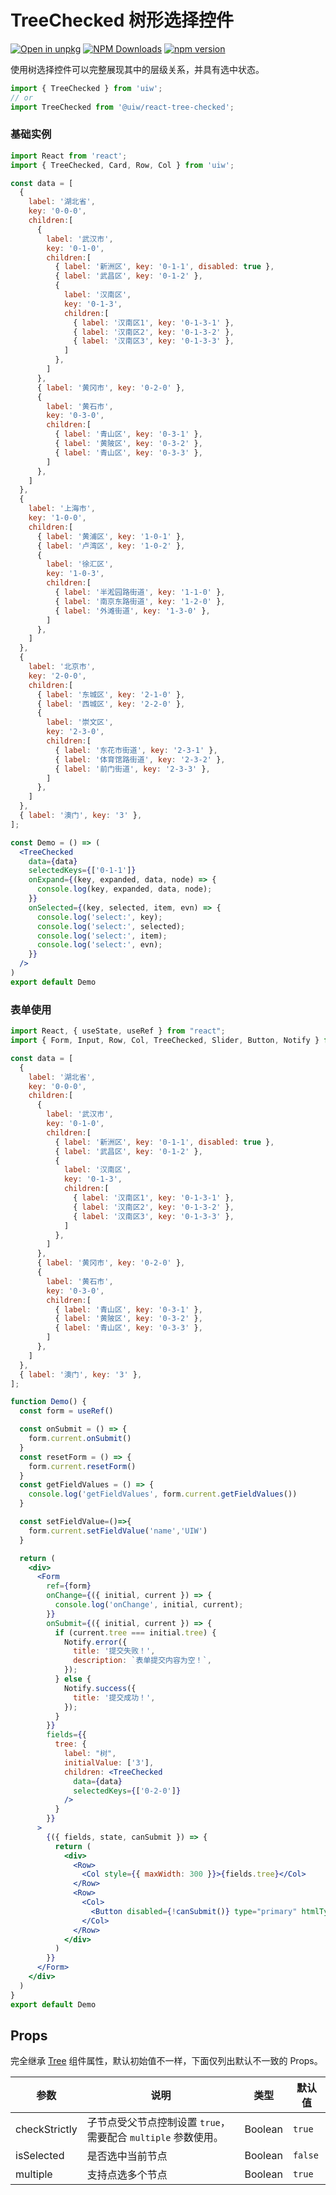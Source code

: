 TreeChecked 树形选择控件
===

[![Open in unpkg](https://img.shields.io/badge/Open%20in-unpkg-blue)](https://uiwjs.github.io/npm-unpkg/#/pkg/@uiw/react-tree-checked/file/README.md)
[![NPM Downloads](https://img.shields.io/npm/dm/@uiw/react-tree-checked.svg?style=flat)](https://www.npmjs.com/package/@uiw/react-tree-checked)
[![npm version](https://img.shields.io/npm/v/@uiw/react-tree-checked.svg?label=@uiw/react-tree-checked)](https://npmjs.com/@uiw/react-tree-checked)

使用树选择控件可以完整展现其中的层级关系，并具有选中状态。

```jsx
import { TreeChecked } from 'uiw';
// or
import TreeChecked from '@uiw/react-tree-checked';
```

### 基础实例

```jsx mdx:preview&background=#fff&codeSandbox=true&codePen=true
import React from 'react';
import { TreeChecked, Card, Row, Col } from 'uiw';

const data = [
  {
    label: '湖北省',
    key: '0-0-0',
    children:[
      {
        label: '武汉市',
        key: '0-1-0',
        children:[
          { label: '新洲区', key: '0-1-1', disabled: true },
          { label: '武昌区', key: '0-1-2' },
          {
            label: '汉南区',
            key: '0-1-3',
            children:[
              { label: '汉南区1', key: '0-1-3-1' },
              { label: '汉南区2', key: '0-1-3-2' },
              { label: '汉南区3', key: '0-1-3-3' },
            ]
          },
        ]
      },
      { label: '黄冈市', key: '0-2-0' },
      {
        label: '黄石市',
        key: '0-3-0',
        children:[
          { label: '青山区', key: '0-3-1' },
          { label: '黄陂区', key: '0-3-2' },
          { label: '青山区', key: '0-3-3' },
        ]
      },
    ]
  },
  {
    label: '上海市',
    key: '1-0-0',
    children:[
      { label: '黄浦区', key: '1-0-1' },
      { label: '卢湾区', key: '1-0-2' },
      {
        label: '徐汇区',
        key: '1-0-3',
        children:[
          { label: '半淞园路街道', key: '1-1-0' },
          { label: '南京东路街道', key: '1-2-0' },
          { label: '外滩街道', key: '1-3-0' },
        ]
      },
    ]
  },
  {
    label: '北京市',
    key: '2-0-0',
    children:[
      { label: '东城区', key: '2-1-0' },
      { label: '西城区', key: '2-2-0' },
      {
        label: '崇文区',
        key: '2-3-0',
        children:[
          { label: '东花市街道', key: '2-3-1' },
          { label: '体育馆路街道', key: '2-3-2' },
          { label: '前门街道', key: '2-3-3' },
        ]
      },
    ]
  },
  { label: '澳门', key: '3' },
];

const Demo = () => (
  <TreeChecked
    data={data}
    selectedKeys={['0-1-1']}
    onExpand={(key, expanded, data, node) => {
      console.log(key, expanded, data, node);
    }}
    onSelected={(key, selected, item, evn) => {
      console.log('select:', key);
      console.log('select:', selected);
      console.log('select:', item);
      console.log('select:', evn);
    }}
  />
)
export default Demo
```

### 表单使用

```jsx mdx:preview&background=#fff&codeSandbox=true&codePen=true
import React, { useState, useRef } from "react";
import { Form, Input, Row, Col, TreeChecked, Slider, Button, Notify } from 'uiw';

const data = [
  {
    label: '湖北省',
    key: '0-0-0',
    children:[
      {
        label: '武汉市',
        key: '0-1-0',
        children:[
          { label: '新洲区', key: '0-1-1', disabled: true },
          { label: '武昌区', key: '0-1-2' },
          {
            label: '汉南区',
            key: '0-1-3',
            children:[
              { label: '汉南区1', key: '0-1-3-1' },
              { label: '汉南区2', key: '0-1-3-2' },
              { label: '汉南区3', key: '0-1-3-3' },
            ]
          },
        ]
      },
      { label: '黄冈市', key: '0-2-0' },
      {
        label: '黄石市',
        key: '0-3-0',
        children:[
          { label: '青山区', key: '0-3-1' },
          { label: '黄陂区', key: '0-3-2' },
          { label: '青山区', key: '0-3-3' },
        ]
      },
    ]
  },
  { label: '澳门', key: '3' },
];

function Demo() {
  const form = useRef()

  const onSubmit = () => {
    form.current.onSubmit()
  }
  const resetForm = () => {
    form.current.resetForm()
  }
  const getFieldValues = () => {
    console.log('getFieldValues', form.current.getFieldValues())
  }

  const setFieldValue=()=>{
    form.current.setFieldValue('name','UIW')
  }

  return (
    <div>
      <Form
        ref={form}
        onChange={({ initial, current }) => {
          console.log('onChange', initial, current);
        }}
        onSubmit={({ initial, current }) => {
          if (current.tree === initial.tree) {
            Notify.error({
              title: '提交失败！',
              description: `表单提交内容为空！`,
            });
          } else {
            Notify.success({
              title: '提交成功！',
            });
          }
        }}
        fields={{
          tree: {
            label: "树",
            initialValue: ['3'],
            children: <TreeChecked
              data={data}
              selectedKeys={['0-2-0']}
            />
          }
        }}
      >
        {({ fields, state, canSubmit }) => {
          return (
            <div>
              <Row>
                <Col style={{ maxWidth: 300 }}>{fields.tree}</Col>
              </Row>
              <Row>
                <Col>
                  <Button disabled={!canSubmit()} type="primary" htmlType="submit">提交</Button>
                </Col>
              </Row>
            </div>
          )
        }}
      </Form>
    </div>
  )
}
export default Demo
```

## Props

完全继承 [Tree](#/components/Tree) 组件属性，默认初始值不一样，下面仅列出默认不一致的 Props。

| 参数 | 说明 | 类型 | 默认值 |
|--------- |-------- |--------- |-------- |
| checkStrictly | 子节点受父节点控制设置 `true`，需要配合 `multiple` 参数使用。 | Boolean | `true` |
| isSelected | 是否选中当前节点 | Boolean | `false` |
| multiple | 支持点选多个节点 | Boolean | `true` |
